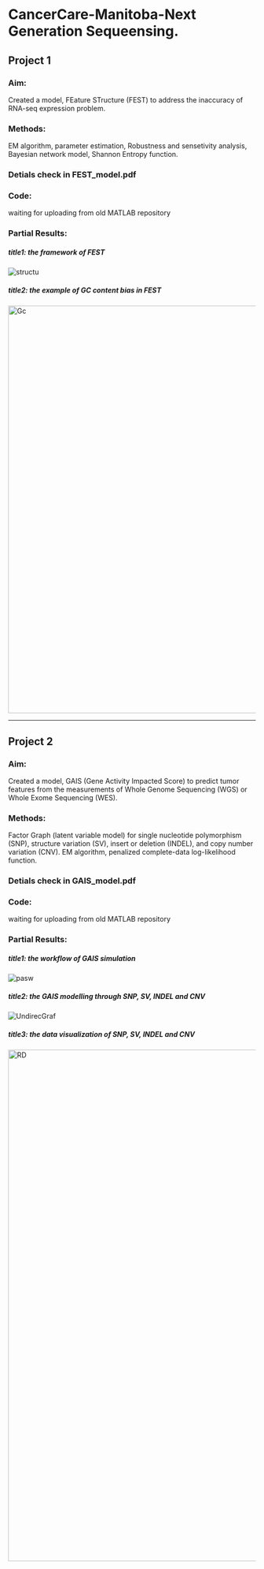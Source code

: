 # CancerCare-Manitoba-Next Generation Sequeensing.


## Project 1
### Aim:  
Created a model, FEature STructure (FEST) to address the inaccuracy of RNA-seq expression problem.
### Methods:  
EM algorithm, parameter estimation, Robustness and sensetivity analysis, Bayesian network model, Shannon Entropy function.
### Detials check in FEST_model.pdf
### Code:  
waiting for uploading from old MATLAB repository
### Partial Results:   
##### title1: the framework of FEST  
![structu](https://github.com/btbbtzhang/CancerCare-Manitoba-NGS/assets/34163897/a598053e-3b00-4ca0-aacc-d734e34aaa68)

##### title2: the example of GC content bias in FEST  
<img width="827" alt="Gc" src="https://github.com/btbbtzhang/CancerCare-Manitoba-NGS/assets/34163897/1a8c76ed-1e3c-404a-8bc3-843b735f11e7">



___________________________________________________________________________________________________________________________________________________________________________________________________________________________________________________
## Project 2
### Aim:  
Created a model, GAIS (Gene Activity Impacted Score) to predict tumor features from the measurements of Whole Genome Sequencing (WGS) or Whole Exome Sequencing (WES).
### Methods:  
Factor Graph (latent variable model) for single nucleotide polymorphism (SNP), structure variation (SV), insert or deletion (INDEL), and copy number variation (CNV). EM algorithm, penalized complete-data log-likelihood function.
### Detials check in GAIS_model.pdf
### Code:  
waiting for uploading from old MATLAB repository  


### Partial Results:  
##### title1: the workflow of GAIS simulation  
![pasw](https://github.com/btbbtzhang/CancerCare-Manitoba-NGS/assets/34163897/220396f0-0e89-4022-9efb-7f9ec7032454)

##### title2: the GAIS modelling through SNP, SV, INDEL and CNV  
![UndirecGraf](https://github.com/btbbtzhang/CancerCare-Manitoba-NGS/assets/34163897/d90da002-fa55-4ebf-af00-93f7a90b5f8b)

##### title3: the data visualization of SNP, SV, INDEL and CNV  
<img width="1038" alt="RD" src="https://github.com/btbbtzhang/CancerCare-Manitoba-NGS/assets/34163897/dfb887f3-8283-48fa-94f0-44e6660d1154">

